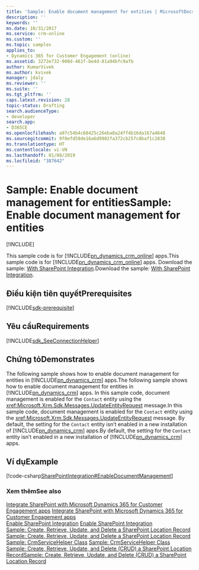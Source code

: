 ```yaml
---
title: 'Sample: Enable document management for entities | MicrosoftDocs'
description: ''
keywords: ''
ms.date: 10/31/2017
ms.service: crm-online
ms.custom: ''
ms.topic: samples
applies_to:
- Dynamics 365 for Customer Engagement (online)
ms.assetid: 3272e732-908d-461f-be4d-81a94bfc9afb
author: KumarVivek
ms.author: kvivek
manager: jdaly
ms.reviewer: ''
ms.suite: ''
ms.tgt_pltfrm: ''
caps.latest.revision: 28
topic-status: Drafting
search.audienceType:
- developer
search.app:
- D365CE
ms.openlocfilehash: a97c54b4c68425c26eba8a24ff4b16da167a4648
ms.sourcegitcommit: 9f0efd59de16a6d9902fa372cb25fc0baf1c2838
ms.translationtype: HT
ms.contentlocale: vi-VN
ms.lasthandoff: 01/08/2019
ms.locfileid: "387642"
---
```

# <a name="sample-enable-document-management-for-entities"></a><span data-ttu-id="cd979-102">Sample: Enable document management for entities</span><span class="sxs-lookup"><span data-stu-id="cd979-102">Sample: Enable document management for entities</span></span>

[!INCLUDE[](../../includes/cc_applies_to_update_9_0_0.md)]

<span data-ttu-id="cd979-103">This sample code is for [!INCLUDE[pn_dynamics_crm_online](../../includes/pn-dynamics-crm-online.md)] apps.</span><span class="sxs-lookup"><span data-stu-id="cd979-103">This sample code is for [!INCLUDE[pn_dynamics_crm_online](../../includes/pn-dynamics-crm-online.md)] apps.</span></span> <span data-ttu-id="cd979-104">Download the sample: [With SharePoint Integration](https://code.msdn.microsoft.com/Samples-of-Sharepoint-b4fb016f).</span><span class="sxs-lookup"><span data-stu-id="cd979-104">Download the sample: [With SharePoint Integration](https://code.msdn.microsoft.com/Samples-of-Sharepoint-b4fb016f).</span></span>

## <a name="prerequisites"></a><span data-ttu-id="cd979-105">Điều kiện tiên quyết</span><span class="sxs-lookup"><span data-stu-id="cd979-105">Prerequisites</span></span>
[!INCLUDE[sdk-prerequisite](../../includes/sdk-prerequisite.md)]
   
## <a name="requirements"></a><span data-ttu-id="cd979-106">Yêu cầu</span><span class="sxs-lookup"><span data-stu-id="cd979-106">Requirements</span></span>  
[!INCLUDE[sdk_SeeConnectionHelper](../../includes/sdk-seeconnectionhelper.md)]
  
## <a name="demonstrates"></a><span data-ttu-id="cd979-107">Chứng tỏ</span><span class="sxs-lookup"><span data-stu-id="cd979-107">Demonstrates</span></span>  
 <span data-ttu-id="cd979-108">The following sample shows how to enable document management for entities in [!INCLUDE[pn_dynamics_crm](../../includes/pn-dynamics-crm.md)] apps.</span><span class="sxs-lookup"><span data-stu-id="cd979-108">The following sample shows how to enable document management for entities in [!INCLUDE[pn_dynamics_crm](../../includes/pn-dynamics-crm.md)] apps.</span></span> <span data-ttu-id="cd979-109">In this sample code, document management is enabled for the `Contact` entity using the <xref:Microsoft.Xrm.Sdk.Messages.UpdateEntityRequest> message.</span><span class="sxs-lookup"><span data-stu-id="cd979-109">In this sample code, document management is enabled for the `Contact` entity using the <xref:Microsoft.Xrm.Sdk.Messages.UpdateEntityRequest> message.</span></span> <span data-ttu-id="cd979-110">By default, the setting for the `Contact` entity isn’t enabled in a new installation of [!INCLUDE[pn_dynamics_crm](../../includes/pn-dynamics-crm.md)] apps.</span><span class="sxs-lookup"><span data-stu-id="cd979-110">By default, the setting for the `Contact` entity isn’t enabled in a new installation of [!INCLUDE[pn_dynamics_crm](../../includes/pn-dynamics-crm.md)] apps.</span></span>  
  
## <a name="example"></a><span data-ttu-id="cd979-111">Ví dụ</span><span class="sxs-lookup"><span data-stu-id="cd979-111">Example</span></span>  
 [!code-csharp[SharePointIntegration#EnableDocumentManagement](../../snippets/csharp/CRMV8/sharepointintegration/cs/enabledocumentmanagement.cs#enabledocumentmanagement)]  
  
### <a name="see-also"></a><span data-ttu-id="cd979-112">Xem thêm</span><span class="sxs-lookup"><span data-stu-id="cd979-112">See also</span></span>  
 <span data-ttu-id="cd979-113">[Integrate SharePoint with Microsoft Dynamics 365 for Customer Engagement apps](integrate-sharepoint.md) </span><span class="sxs-lookup"><span data-stu-id="cd979-113">[Integrate SharePoint with Microsoft Dynamics 365 for Customer Engagement apps](integrate-sharepoint.md) </span></span>  
 <span data-ttu-id="cd979-114">[Enable SharePoint Integration](enable-document-management-entities.md) </span><span class="sxs-lookup"><span data-stu-id="cd979-114">[Enable SharePoint Integration](enable-document-management-entities.md) </span></span>  
 <span data-ttu-id="cd979-115">[Sample: Create, Retrieve, Update, and Delete a SharePoint Location Record](sample-create-retrieve-update-delete-sharepoint-location-record.md) </span><span class="sxs-lookup"><span data-stu-id="cd979-115">[Sample: Create, Retrieve, Update, and Delete a SharePoint Location Record](sample-create-retrieve-update-delete-sharepoint-location-record.md) </span></span>  
 <span data-ttu-id="cd979-116">[Sample: CrmServiceHelper Class](../org-service/helper-code-serverconnection-class.md) </span><span class="sxs-lookup"><span data-stu-id="cd979-116">[Sample: CrmServiceHelper Class](../org-service/helper-code-serverconnection-class.md) </span></span>  
 [<span data-ttu-id="cd979-117">Sample: Create, Retrieve, Update, and Delete (CRUD) a SharePoint Location Record</span><span class="sxs-lookup"><span data-stu-id="cd979-117">Sample: Create, Retrieve, Update, and Delete (CRUD) a SharePoint Location Record</span></span>](sample-create-retrieve-update-delete-sharepoint-location-record.md)
